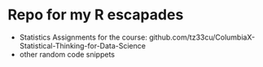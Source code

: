 # Repo for my R escapades

  + Statistics Assignments for the course: github.com/tz33cu/ColumbiaX-Statistical-Thinking-for-Data-Science
  + other random code snippets
